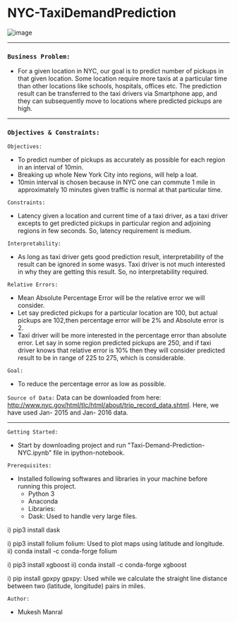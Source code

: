 # NYC-TaxiDemandPrediction
![image](https://user-images.githubusercontent.com/26667491/126169242-8ee795c6-570e-425c-8127-05598fdefbd3.png)

----
### `Business Problem:`
* For a given location in NYC, our goal is to predict number of pickups in that given location. Some location require more taxis at a particular time than other locations like schools, hospitals, offices etc. The prediction result can be transferred to the taxi drivers via Smartphone app, and they can subsequently move to locations where predicted pickups are high.
----
### `Objectives & Constraints:`
`Objectives:` 
* To predict number of pickups as accurately as possible for each region in an interval of 10min. 
* Breaking up whole New York City into regions, will help a loat.
* 10min interval is chosen because in NYC one can commute 1 mile in approximately 10 minutes given traffic is normal at that particular time.

`Constraints:`
* Latency given a location and current time of a taxi driver, as a taxi driver excepts to get predicted pickups in particular region and adjoining regions in few seconds. So, latency requirement is medium.

`Interpretability:`
* As long as taxi driver gets good prediction result, interpretability of the result can be ignored in some wasys. Taxi driver is not much interested in why they are getting this result. So, no interpretability required.

`Relative Errors:`
* Mean Absolute Percentage Error will be the relative error we will consider. 
* Let say predicted pickups for a particular location are 100, but actual pickups are 102,then percentage error will be 2% and Absolute error is 2. 
* Taxi driver will be more interested in the percentage error than absolute error. Let say in some region predicted pickups are 250, and if taxi driver knows that relative error is 10% then they will consider predicted result to be in range of 225 to 275, which is considerable.

`Goal:`
* To reduce the percentage error as low as possible.

`Source of Data:`
Data can be downloaded from here:
http://www.nyc.gov/html/tlc/html/about/trip_record_data.shtml. Here, we have used Jan- 2015 and Jan- 2016 data.

---

`Getting Started:`
* Start by downloading project and run "Taxi-Demand-Prediction-NYC.ipynb" file in ipython-notebook.

`Prerequisites:`
* Installed following softwares and libraries in your machine before running this project.
  - Python 3
  - Anaconda
  - Libraries:
  - Dask: Used to handle very large files.

i) pip3 install dask

i) pip3 install folium
folium: Used to plot maps using latitude and longitude.
ii) conda install -c conda-forge folium

i) pip3 install xgboost
ii) conda install -c conda-forge xgboost

i) pip install gpxpy
gpxpy: Used while we calculate the straight line distance between two (latitude, longitude) pairs in miles.

`Author:`
* Mukesh Manral


